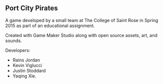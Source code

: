 ## Port City Pirates

A game developed by a small team at The College of Saint Rose in Spring 2015 as part of an educational assignment.

Created with Game Maker Studio along with open source assets, art, and sounds.

Developers: 
- Rains Jordan
- Kevin Viglucci
- Justin Stoddard
- Yaqing Xie.

